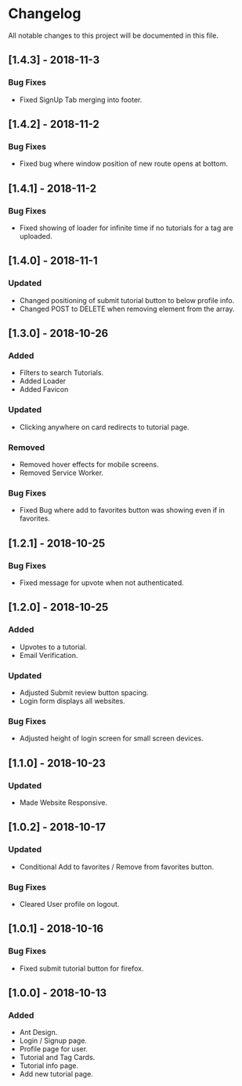 # Changelog

All notable changes to this project will be documented in this file.

## [1.4.3] - 2018-11-3

### Bug Fixes

-   Fixed SignUp Tab merging into footer.

## [1.4.2] - 2018-11-2

### Bug Fixes

-   Fixed bug where window position of new route opens at bottom.

## [1.4.1] - 2018-11-2

### Bug Fixes

-   Fixed showing of loader for infinite time if no tutorials for a tag are uploaded.

## [1.4.0] - 2018-11-1

### Updated

-   Changed positioning of submit tutorial button to below profile info.
-   Changed POST to DELETE when removing element from the array.

## [1.3.0] - 2018-10-26

### Added

-   Filters to search Tutorials.
-   Added Loader
-   Added Favicon

### Updated

-   Clicking anywhere on card redirects to tutorial page.

### Removed

-   Removed hover effects for mobile screens.
-   Removed Service Worker.

### Bug Fixes

-   Fixed Bug where add to favorites button was showing even if in favorites.

## [1.2.1] - 2018-10-25

### Bug Fixes

-   Fixed message for upvote when not authenticated.

## [1.2.0] - 2018-10-25

### Added

-   Upvotes to a tutorial.
-   Email Verification.

### Updated

-   Adjusted Submit review button spacing.
-   Login form displays all websites.

### Bug Fixes

-   Adjusted height of login screen for small screen devices.

## [1.1.0] - 2018-10-23

### Updated

-   Made Website Responsive.

## [1.0.2] - 2018-10-17

### Updated

-   Conditional Add to favorites / Remove from favorites button.

### Bug Fixes

-   Cleared User profile on logout.

## [1.0.1] - 2018-10-16

### Bug Fixes

-   Fixed submit tutorial button for firefox.

## [1.0.0] - 2018-10-13

### Added

-   Ant Design.
-   Login / Signup page.
-   Profile page for user.
-   Tutorial and Tag Cards.
-   Tutorial info page.
-   Add new tutorial page.

